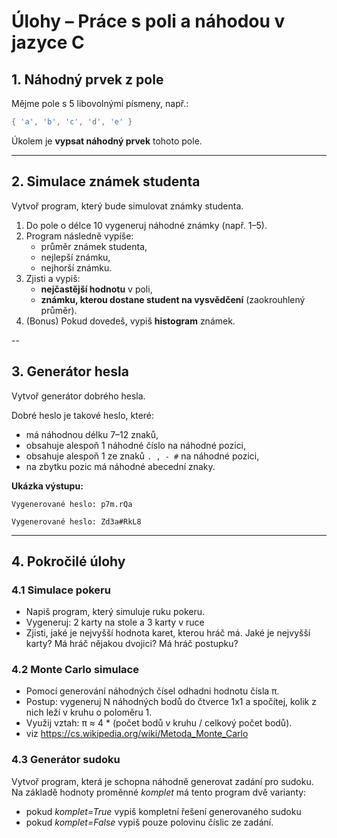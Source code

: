 # Úlohy – Práce s poli a náhodou v jazyce C

## 1. Náhodný prvek z pole
Mějme pole s 5 libovolnými písmeny, např.:

```c
{ 'a', 'b', 'c', 'd', 'e' }
```

Úkolem je **vypsat náhodný prvek** tohoto pole.

---

## 2. Simulace známek studenta
Vytvoř program, který bude simulovat známky studenta.

1. Do pole o délce 10 vygeneruj náhodné známky (např. 1–5).
2. Program následně vypíše:
   - průměr známek studenta,
   - nejlepší známku,
   - nejhorší známku.
3. Zjisti a vypiš:
   - **nejčastější hodnotu** v poli,
   - **známku, kterou dostane student na vysvědčení** (zaokrouhlený průměr).
4. (Bonus) Pokud dovedeš, vypiš **histogram** známek.

--

## 3. Generátor hesla
Vytvoř generátor dobrého hesla.  

Dobré heslo je takové heslo, které:  
- má náhodnou délku 7–12 znaků,  
- obsahuje alespoň 1 náhodné číslo na náhodné pozici,  
- obsahuje alespoň 1 ze znaků `. , - #` na náhodné pozici,  
- na zbytku pozic má náhodné abecední znaky.  

**Ukázka výstupu:**
```
Vygenerované heslo: p7m.rQa
```

```
Vygenerované heslo: Zd3a#RkL8
```

---

## 4. Pokročilé úlohy

### 4.1 Simulace pokeru
- Napiš program, který simuluje ruku pokeru.
- Vygeneruj: 2 karty na stole a 3 karty v ruce
- Zjisti, jaké je nejvyšší hodnota karet, kterou hráč má. Jaké je nejvyšší karty? Má hráč nějakou dvojici? Má hráč postupku?

### 4.2 Monte Carlo simulace
- Pomocí generování náhodných čísel odhadni hodnotu čísla π.  
- Postup: vygeneruj N náhodných bodů do čtverce 1x1 a spočítej, kolik z nich leží v kruhu o poloměru 1.  
- Využij vztah: π ≈ 4 * (počet bodů v kruhu / celkový počet bodů).  
- viz https://cs.wikipedia.org/wiki/Metoda_Monte_Carlo 

### 4.3 Generátor sudoku
Vytvoř program, která je schopna náhodně generovat zadání pro sudoku. Na základě hodnoty proměnné *komplet* má tento program dvě varianty:
- pokud *komplet=True* vypiš kompletní řešení generovaného sudoku
- pokud *komplet=False* vypiš pouze polovinu číslic ze zadání.
